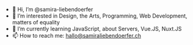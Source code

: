 - 👋 Hi, I’m @samira-liebendoerfer
- 👀 I’m interested in Design, the Arts, Programming, Web Development, matters of equality
- 🌱 I’m currently learning JavaScript, about Servers, Vue.JS, Nuxt.JS
- 📫 How to reach me: hallo@samiraliebendoerfer.ch

<!---
samira-liebendoerfer/samira-liebendoerfer is a ✨ special ✨ repository because its `README.md` (this file) appears on your GitHub profile.
You can click the Preview link to take a look at your changes.
--->
